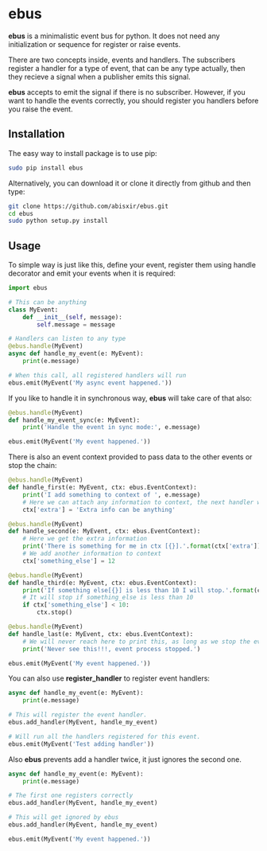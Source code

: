 # ebus

**ebus** is a minimalistic event bus for python. It does not need any 
initialization or sequence for register or raise events. 

There are two concepts inside, events and handlers. The subscribers register 
a handler for a type of event, that can be any type actually, then they recieve a signal when a publisher
emits this signal. 

**ebus** accepts to emit the signal if there is no subscriber. However,
if you want to handle the events correctly, you should register you handlers
before you raise the event.

## Installation

The easy way to install package is to use pip:

```bash
sudo pip install ebus
```

Alternatively, you can download it or clone it directly from github and then type:

```bash
git clone https://github.com/abisxir/ebus.git
cd ebus
sudo python setup.py install
```

## Usage

To simple way is just like this, define your event, register them using handle decorator 
and emit your events when it is required:

```python
import ebus

# This can be anything
class MyEvent:
    def __init__(self, message):
        self.message = message

# Handlers can listen to any type
@ebus.handle(MyEvent)
async def handle_my_event(e: MyEvent):
    print(e.message)

# When this call, all registered handlers will run
ebus.emit(MyEvent('My async event happened.'))
```

If you like to handle it in synchronous way, **ebus** will take care of that also: 

```python
@ebus.handle(MyEvent)
def handle_my_event_sync(e: MyEvent):
    print('Handle the event in sync mode:', e.message)

ebus.emit(MyEvent('My event happened.'))
```

There is also an event context provided to pass data to the other events or stop the chain:

```python
@ebus.handle(MyEvent)
def handle_first(e: MyEvent, ctx: ebus.EventContext):
    print('I add something to context of ', e.message)
    # Here we can attach any information to context, the next handler will get it.
    ctx['extra'] = 'Extra info can be anything'

@ebus.handle(MyEvent)
def handle_second(e: MyEvent, ctx: ebus.EventContext):
    # Here we get the extra information
    print('There is something for me in ctx [{}].'.format(ctx['extra']))
    # We add another information to context
    ctx['something_else'] = 12

@ebus.handle(MyEvent)
def handle_third(e: MyEvent, ctx: ebus.EventContext):
    print('If something else[{}] is less than 10 I will stop.'.format(ctx['something_else']))
    # It will stop if something_else is less than 10
    if ctx['something_else'] < 10:
        ctx.stop()

@ebus.handle(MyEvent)
def handle_last(e: MyEvent, ctx: ebus.EventContext):
    # We will never reach here to print this, as long as we stop the event chain
    print('Never see this!!!, event process stopped.')

ebus.emit(MyEvent('My event happened.'))
```

You can also use **register_handler** to register event handlers:

```python
async def handle_my_event(e: MyEvent):
    print(e.message)

# This will register the event handler.
ebus.add_handler(MyEvent, handle_my_event)

# Will run all the handlers registered for this event.
ebus.emit(MyEvent('Test adding handler'))
```

Also **ebus** prevents add a handler twice, it just ignores the second one.

```python
async def handle_my_event(e: MyEvent):
    print(e.message)

# The first one registers correctly
ebus.add_handler(MyEvent, handle_my_event)

# This will get ignored by ebus
ebus.add_handler(MyEvent, handle_my_event)

ebus.emit(MyEvent('My event happened.'))
```
